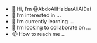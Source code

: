 - 👋 Hi, I’m @AbdoAliHaidarAliAlDai
- 👀 I’m interested in ...
- 🌱 I’m currently learning ...
- 💞️ I’m looking to collaborate on ...
- 📫 How to reach me ...

<!---
AbdoAliHaidarAliAlDai/AbdoAliHaidarAliAlDai is a ✨ special ✨ repository because its `README.md` (this file) appears on your GitHub profile.
You can click the Preview link to take a look at your changes.
--->
